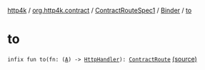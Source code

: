 [http4k](../../../index.md) / [org.http4k.contract](../../index.md) / [ContractRouteSpec1](../index.md) / [Binder](index.md) / [to](./to.md)

# to

`infix fun to(fn: (`[`A`](index.md#A)`) -> `[`HttpHandler`](../../../org.http4k.core/-http-handler.md)`): `[`ContractRoute`](../../-contract-route/index.md) [(source)](https://github.com/http4k/http4k/blob/master/http4k-contract/src/main/kotlin/org/http4k/contract/routeSpec.kt#L53)